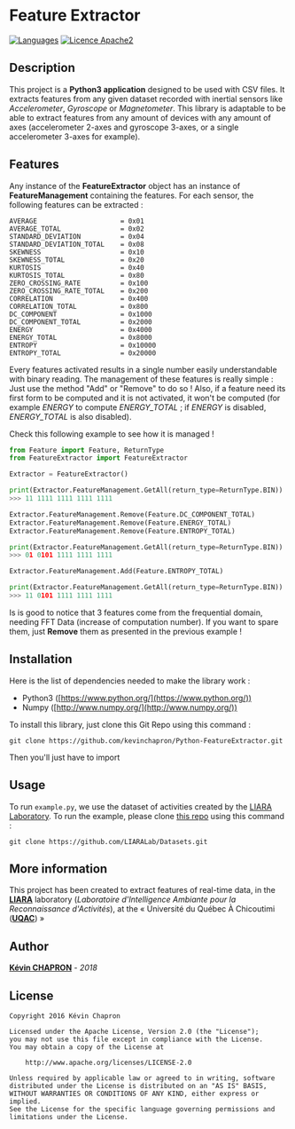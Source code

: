 # Feature Extractor

[![Languages](https://img.shields.io/badge/languages-En-green.svg)]()
[![Licence Apache2](https://img.shields.io/hexpm/l/plug.svg)](http://www.apache.org/licenses/LICENSE-2.0)

## Description

This project is a **Python3 application** designed to be used with CSV files.
It extracts features from any given dataset recorded with inertial sensors like _Accelerometer_, _Gyroscope_ or _Magnetometer_.
This library is adaptable to be able to extract features from any amount of devices with any amount of axes (accelerometer 2-axes and gyroscope 3-axes, or a single accelerometer 3-axes for example).

## Features

Any instance of the **FeatureExtractor** object has an instance of **FeatureManagement** containing the features.
For each sensor, the following features can be extracted :

    AVERAGE                     = 0x01
    AVERAGE_TOTAL               = 0x02
    STANDARD_DEVIATION          = 0x04
    STANDARD_DEVIATION_TOTAL    = 0x08
    SKEWNESS                    = 0x10
    SKEWNESS_TOTAL              = 0x20
    KURTOSIS                    = 0x40
    KURTOSIS_TOTAL              = 0x80
    ZERO_CROSSING_RATE          = 0x100
    ZERO_CROSSING_RATE_TOTAL    = 0x200
    CORRELATION                 = 0x400
    CORRELATION_TOTAL           = 0x800
    DC_COMPONENT                = 0x1000
    DC_COMPONENT_TOTAL          = 0x2000
    ENERGY                      = 0x4000
    ENERGY_TOTAL                = 0x8000
    ENTROPY                     = 0x10000
    ENTROPY_TOTAL               = 0x20000

Every features activated results in a single number easily understandable with binary reading.
The management of these features is really simple : Just use the method "Add" or "Remove" to do so !
Also, if a feature need its first form to be computed and it is not activated, it won't be computed (for example _ENERGY_ to compute _ENERGY_TOTAL_ ; if _ENERGY_ is disabled, _ENERGY_TOTAL_ is also disabled).

Check this following example to see how it is managed !
```python
from Feature import Feature, ReturnType
from FeatureExtractor import FeatureExtractor

Extractor = FeatureExtractor()

print(Extractor.FeatureManagement.GetAll(return_type=ReturnType.BIN))
>>> 11 1111 1111 1111 1111

Extractor.FeatureManagement.Remove(Feature.DC_COMPONENT_TOTAL)
Extractor.FeatureManagement.Remove(Feature.ENERGY_TOTAL)
Extractor.FeatureManagement.Remove(Feature.ENTROPY_TOTAL)

print(Extractor.FeatureManagement.GetAll(return_type=ReturnType.BIN))
>>> 01 0101 1111 1111 1111

Extractor.FeatureManagement.Add(Feature.ENTROPY_TOTAL)

print(Extractor.FeatureManagement.GetAll(return_type=ReturnType.BIN))
>>> 11 0101 1111 1111 1111
```

Is is good to notice that 3 features come from the frequential domain, needing FFT Data (increase of computation number).
If you want to spare them, just **Remove** them as presented in the previous example !

## Installation

Here is the list of dependencies needed to make the library work :

 * Python3 ([https://www.python.org/](https://www.python.org/))
 * Numpy ([http://www.numpy.org/](http://www.numpy.org/))

To install this library, just clone this Git Repo using this command :

    git clone https://github.com/kevinchapron/Python-FeatureExtractor.git

Then you'll just have to import


## Usage

To run `example.py`, we use the dataset of activities created by the [LIARA Laboratory](https://github.com/LIARALab).
To run the example, please clone [this repo](https://github.com/LIARALab/Datasets) using this command :

    git clone https://github.com/LIARALab/Datasets.git

## More information

This project has been created to extract features of real-time data, in the **[LIARA](http://liara.uqac.ca/)** laboratory
(_Laboratoire d'Intelligence Ambiante pour la Reconnaissance d'Activités_), at the
« Université du Québec À Chicoutimi (**[UQAC](http://www.uqac.ca/)**) »

## Author

**[Kévin CHAPRON](mailto:kevin.chapron1@uqac.ca)** - _2018_

## License

    Copyright 2016 Kévin Chapron

    Licensed under the Apache License, Version 2.0 (the "License");
    you may not use this file except in compliance with the License.
    You may obtain a copy of the License at

        http://www.apache.org/licenses/LICENSE-2.0

    Unless required by applicable law or agreed to in writing, software
    distributed under the License is distributed on an "AS IS" BASIS,
    WITHOUT WARRANTIES OR CONDITIONS OF ANY KIND, either express or implied.
    See the License for the specific language governing permissions and
    limitations under the License.


